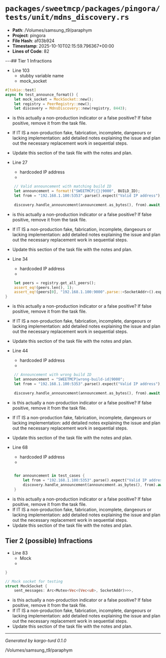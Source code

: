 # `packages/sweetmcp/packages/pingora/tests/unit/mdns_discovery.rs`

- **Path**: /Volumes/samsung_t9/paraphym
- **Project**: pingora
- **File Hash**: af03b924  
- **Timestamp**: 2025-10-10T02:15:59.796367+00:00  
- **Lines of Code**: 82

---## Tier 1 Infractions 


- Line 103
  - stubby variable name
  - mock_socket

```rust
#[tokio::test]
async fn test_announce_format() {
    let mock_socket = MockSocket::new();
    let registry = PeerRegistry::new();
    let discovery = MdnsDiscovery::new(registry, 8443);
```

- is this actually a non-production indicator or a false positive? If false positive, remove it from the task file.
- If IT IS a non-production fake, fabrication, incomplete, dangeours or lacking implementation: add detailed notes explaining the issue and plan out the necessary replacement work in sequential steps. 
- Update this section of the task file with the notes and plan.


- Line 27
  - hardcoded IP address
  - 

```rust
    // Valid announcement with matching build ID
    let announcement = format!("SWEETMCP|{}|9000", BUILD_ID);
    let from = "192.168.1.100:5353".parse().expect("Valid IP address");
    
    discovery.handle_announcement(announcement.as_bytes(), from).await;
```

- is this actually a non-production indicator or a false positive? If false positive, remove it from the task file.
- If IT IS a non-production fake, fabrication, incomplete, dangeours or lacking implementation: add detailed notes explaining the issue and plan out the necessary replacement work in sequential steps. 
- Update this section of the task file with the notes and plan.


- Line 34
  - hardcoded IP address
  - 

```rust
    let peers = registry.get_all_peers();
    assert_eq!(peers.len(), 1);
    assert_eq!(peers[0], "192.168.1.100:9000".parse::<SocketAddr>().expect("Valid IP address"));
}

```

- is this actually a non-production indicator or a false positive? If false positive, remove it from the task file.
- If IT IS a non-production fake, fabrication, incomplete, dangeours or lacking implementation: add detailed notes explaining the issue and plan out the necessary replacement work in sequential steps. 
- Update this section of the task file with the notes and plan.


- Line 44
  - hardcoded IP address
  - 

```rust
    // Announcement with wrong build ID
    let announcement = "SWEETMCP|wrong-build-id|9000";
    let from = "192.168.1.100:5353".parse().expect("Valid IP address");
    
    discovery.handle_announcement(announcement.as_bytes(), from).await;
```

- is this actually a non-production indicator or a false positive? If false positive, remove it from the task file.
- If IT IS a non-production fake, fabrication, incomplete, dangeours or lacking implementation: add detailed notes explaining the issue and plan out the necessary replacement work in sequential steps. 
- Update this section of the task file with the notes and plan.


- Line 68
  - hardcoded IP address
  - 

```rust
    
    for announcement in test_cases {
        let from = "192.168.1.100:5353".parse().expect("Valid IP address");
        discovery.handle_announcement(announcement.as_bytes(), from).await;
    }
```

- is this actually a non-production indicator or a false positive? If false positive, remove it from the task file.
- If IT IS a non-production fake, fabrication, incomplete, dangeours or lacking implementation: add detailed notes explaining the issue and plan out the necessary replacement work in sequential steps. 
- Update this section of the task file with the notes and plan.

## Tier 2 (possible) Infractions 


- Line 83
  - Mock
  - 

```rust
}

// Mock socket for testing
struct MockSocket {
    sent_messages: Arc<Mutex<Vec<(Vec<u8>, SocketAddr)>>>,
```

- is this actually a non-production indicator or a false positive? If false positive, remove it from the task file.
- If IT IS a non-production fake, fabrication, incomplete, dangeours or lacking implementation: add detailed notes explaining the issue and plan out the necessary replacement work in sequential steps. 
- Update this section of the task file with the notes and plan.

---

*Generated by kargo-turd 0.1.0*

/Volumes/samsung_t9/paraphym